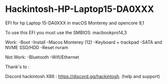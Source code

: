 # Hackintosh-HP-Laptop15-DA0XXX
EFI for hp Laptop 15-DA0XXX in macOS Monterey and opencore 9,1


To use this EFI you must use the SMBIOS: macbookpro14,3

Work:
-Boot
-Install
-Macos Monterey (12)
-Keyboard + trackpad
-SATA and NVME SSD/HDD
-Reset nvram 


Not Work:
-Bluetooth
-Wifi/Ethernet



Thank's to : 

Discord hackintosh X86 : https://discord.gg/hackintosh. (help and support)
